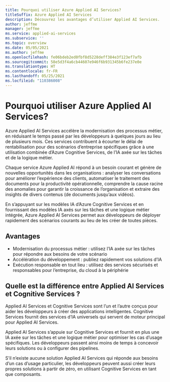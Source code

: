 ```yaml
---
title: Pourquoi utiliser Azure Applied AI Services?
titleSuffix: Azure Applied AI Services
description: Découvrez les avantages d’utiliser Applied AI Services.
author: jeffme
manager: jeffme
ms.service: applied-ai-services
ms.subservice: ''
ms.topic: overview
ms.date: 05/05/2021
ms.author: jeffme
ms.openlocfilehash: fe06bdeb2ed0fbf8d5228deff384e3f123ef7afb
ms.sourcegitcommit: 58e5d3f4a6cb44607e946f6b931345b6fe237e0e
ms.translationtype: HT
ms.contentlocale: fr-FR
ms.lasthandoff: 05/25/2021
ms.locfileid: "110386008"
---
```

# <a name="why-azure-applied-ai-services"></a>Pourquoi utiliser Azure Applied AI Services?

Azure Applied AI Services accélère la modernisation des processus métier, en réduisant le temps passé par les développeurs à quelques jours au lieu de plusieurs mois. Ces services contribuent à écourter le délai de rentabilisation pour des scénarios d’entreprise spécifiques grâce à une utilisation combinée d’Azure Cognitive Services, de l’IA axée sur les tâches et de la logique métier.  

Chaque service Azure Applied AI répond à un besoin courant et génère de nouvelles opportunités dans les organisations : analyser les conversations pour améliorer l’expérience des clients, automatiser le traitement des documents pour la productivité opérationnelle, comprendre la cause racine des anomalies pour garantir la croissance de l’organisation et extraire des insights de divers contenus (de documents jusqu’aux vidéos).

En s’appuyant sur les modèles IA d’Azure Cognitive Services et en fournissant des modèles IA axés sur les tâches et une logique métier intégrée, Azure Applied AI Services permet aux développeurs de déployer rapidement des scénarios courants au lieu de les créer de toutes pièces.

## <a name="benefits"></a>Avantages 
-   Modernisation du processus métier : utilisez l’IA axée sur les tâches pour répondre aux besoins de votre scénario
-   Accélération du développement : publiez rapidement vos solutions d’IA
-   Exécution responsable en tout lieu : utilisez des services sécurisés et responsables pour l’entreprise, du cloud à la périphérie 
 

## <a name="what-is-the-difference-between-applied-ai-services-and--cognitive-services"></a>Quelle est la différence entre Applied AI Services et Cognitive Services ? 
 
Applied AI Services et Cognitive Services sont l’un et l’autre conçus pour aider les développeurs à créer des applications intelligentes. Cognitive Services fournit des services d’IA universels qui servent de moteur principal pour Applied AI Services.  
 
Applied AI Services s’appuie sur Cognitive Services et fournit en plus une IA axée sur les tâches et une logique métier pour optimiser les cas d’usage spécifiques. Les développeurs passent ainsi moins de temps à concevoir leurs solutions ou à configurer des pipelines.  
 
S’il n’existe aucune solution Applied AI Services qui réponde aux besoins d’un cas d’usage particulier, les développeurs peuvent aussi créer leurs propres solutions à partir de zéro, en utilisant Cognitive Services en tant que composants. 
